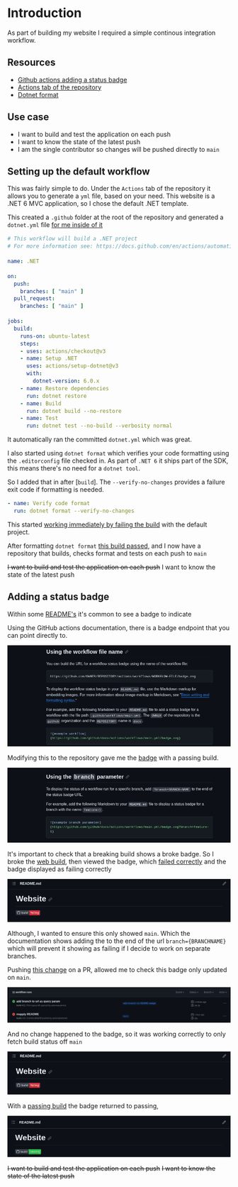 # Introduction

As part of building my website I required a simple continous integration workflow.

## Resources

- [Github actions adding a status badge](https://docs.github.com/en/actions/monitoring-and-troubleshooting-workflows/adding-a-workflow-status-badge)
- [Actions tab of the repository](https://github.com/automateahmed/website/actions)
- [Dotnet format](https://github.com/dotnet/format)

## Use case

- I want to build and test the application on each push
- I want to know the state of the latest push
- I am the single contributor so changes will be pushed directly to `main` 

## Setting up the default workflow

This was fairly simple to do. Under the `Actions` tab of the repository it allows you to generate a `yml` file, based on your need.
This website is a .NET 6 MVC application, so I chose the default .NET template.

This created a `.github` folder at the root of the repository and generated a `dotnet.yml` file [for me inside of it](https://github.com/automateahmed/website/commit/c997142e375b5b07d35b1a1532b04795b0d4bae8)

```yml
# This workflow will build a .NET project
# For more information see: https://docs.github.com/en/actions/automating-builds-and-tests/building-and-testing-net

name: .NET

on:
  push:
    branches: [ "main" ]
  pull_request:
    branches: [ "main" ]

jobs:
  build:
    runs-on: ubuntu-latest
    steps:
    - uses: actions/checkout@v3
    - name: Setup .NET
      uses: actions/setup-dotnet@v3
      with:
        dotnet-version: 6.0.x
    - name: Restore dependencies
      run: dotnet restore
    - name: Build
      run: dotnet build --no-restore
    - name: Test
      run: dotnet test --no-build --verbosity normal
```
It automatically ran the committed `dotnet.yml` which was great.

I also started using `dotnet format` which verifies your code formatting using the `.editorconfig` file checked in. As part of `.NET 6` it ships part of the SDK, this means there's no need for a `dotnet tool`.

So I added that in after [`build`]. The `--verify-no-changes` provides a failure exit code if formatting is needed.

```yml
- name: Verify code format
  run: dotnet format --verify-no-changes
```

This started [working immediately by failing the build](https://github.com/automateahmed/website/actions/runs/6517559952/job/17702159009) with the default project.

After formatting `dotnet format` [this build passed](https://github.com/automateahmed/website/actions/runs/6518206599/job/17703396240), and I now have a repository that builds, checks format and tests on each push to `main`

~~I want to build and test the application on each push~~
I want to know the state of the latest push

## Adding a status badge

Within some [README's](https://github.com/automateahmed/website/blob/main/README.md) it's common to see a badge to indicate 

Using the GitHub actions documentation, there is a badge endpoint that you can point directly to.

![GitHub Status documentation](./github-status-doc.png)

Modifying this to the repository gave me the [badge](https://github.com/automateahmed/website/commit/2eea1f071a7f217e1be89caed6fe6426dd86e4ab) with a passing build.

![Github branch badge](./github-badge-branch.png)

It's important to check that a breaking build shows a broke badge. So I broke the [web build](https://github.com/automateahmed/website/commit/1b86313add4a16f6dbdc82c56fdff020d2aeb034), then viewed the badge, which [failed correctly](https://github.com/automateahmed/website/actions/runs/6523485361/job/17714172705) and the badge displayed as failing correctly

![Badge failing](./badge-failing.png)

Although, I wanted to ensure this only showed `main`. Which the documentation shows adding the to the end of the url `branch={BRANCHNAME}` which will prevent it showing as failing if I decide to work on separate branches.

Pushing [this change](https://github.com/automateahmed/website/pull/1) on a PR, allowed me to check this badge only updated on `main`.

![branch off doesn't change the badge](./test-badge-on-branch.png)

And no change happened to the badge, so it was working correctly to only fetch build status off `main`

![no change to badge](./badge-failing.png)

With a [passing build](https://github.com/automateahmed/website/actions/runs/6523754827/job/17714706054) the badge returned to passing,

![passing](./badge-passing.png)

~~I want to build and test the application on each push~~
~~I want to know the state of the latest push~~